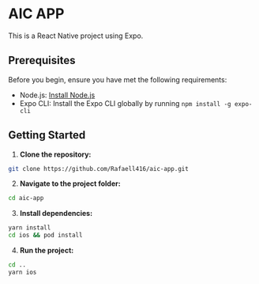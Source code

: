 # AIC APP

This is a React Native project using Expo.

## Prerequisites

Before you begin, ensure you have met the following requirements:

- Node.js: [Install Node.js](https://nodejs.org/)
- Expo CLI: Install the Expo CLI globally by running `npm install -g expo-cli`

## Getting Started

1. **Clone the repository:**

```bash
git clone https://github.com/Rafaell416/aic-app.git
```

2. **Navigate to the project folder:**

```bash
cd aic-app
```

3. **Install dependencies:**

```bash
yarn install
cd ios && pod install
```

4. **Run the project:**

```bash
cd ..
yarn ios
```

